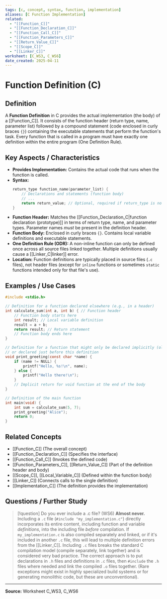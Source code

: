 ```yaml
---
tags: [c, concept, syntax, function, implementation]
aliases: [C Function Implementation]
related:
  - "[[Function_C]]"
  - "[[Function_Declaration_C]]"
  - "[[Function_Call_C]]"
  - "[[Function_Parameters_C]]"
  - "[[Return_Value_C]]"
  - "[[Scope_C]]"
  - "[[Linker_C]]"
worksheet: [C_WS3, C_WS6]
date_created: 2025-04-11
---
```

# Function Definition (C)

## Definition

A **Function Definition** in C provides the actual implementation (the body) of a [[Function_C]]. It consists of the function header (return type, name, parameter list) followed by a compound statement (code enclosed in curly braces `{}`) containing the executable statements that perform the function's task. Every function that is called in a program must have exactly one definition within the entire program (One Definition Rule).

## Key Aspects / Characteristics

- **Provides Implementation:** Contains the actual code that runs when the function is called.
- **Syntax:**
  ```c
  return_type function_name(parameter_list) {
      // Declarations and statements (function body)
      // ...
      return return_value; // Optional, required if return_type is not void
  }
  ```
- **Function Header:** Matches the [[Function_Declaration_C|function declaration (prototype)]] in terms of return type, name, and parameter types. Parameter names *must* be present in the definition header.
- **Function Body:** Enclosed in curly braces `{}`. Contains local variable definitions and executable statements.
- **One Definition Rule (ODR):** A non-inline function can only be defined once across all source files linked together. Multiple definitions usually cause a [[Linker_C|linker]] error.
- **Location:** Function definitions are typically placed in source files (`.c` files), not header files (except for `inline` functions or sometimes `static` functions intended only for that file's use).

## Examples / Use Cases

```c
#include <stdio.h>

// Definition for a function declared elsewhere (e.g., in a header)
int calculate_sum(int a, int b) { // Function header
    // Function body starts here
    int result; // Local variable definition
    result = a + b;
    return result; // Return statement
    // Function body ends here
}

// Definition for a function that might only be declared implicitly (older C style - not recommended)
// or declared just before this definition
void print_greeting(const char *name) {
    if (name != NULL) {
        printf("Hello, %s!\n", name);
    } else {
        printf("Hello there!\n");
    }
    // Implicit return for void function at the end of the body
}

// Definition of the main function
int main(void) {
    int sum = calculate_sum(5, 7);
    print_greeting("Alice");
    return 0;
}
```

## Related Concepts
- [[Function_C]] (The overall concept)
- [[Function_Declaration_C]] (Specifies the interface)
- [[Function_Call_C]] (Invokes the defined code)
- [[Function_Parameters_C]], [[Return_Value_C]] (Part of the definition header and body)
- [[Scope_C]], [[Local_Variable_C]] (Defined within the function body)
- [[Linker_C]] (Connects calls to the single definition)
- [[Implementation_C]] (The definition provides the implementation)

## Questions / Further Study
>[!question] Do you ever include a .c file? (WS6)
> **Almost never.** Including a `.c` file (`#include "my_implementation.c"`) directly incorporates its entire content, including function and variable *definitions*, into the including file *before* compilation. If `my_implementation.c` is also compiled separately and linked, or if it's included in another `.c` file, this will lead to multiple definition errors from the [[Linker_C]]. Including `.c` files breaks the standard C compilation model (compile separately, link together) and is considered very bad practice. The correct approach is to put declarations in `.h` files and definitions in `.c` files, then `#include` the `.h` files where needed and link the compiled `.o` files together. (Rare exceptions might exist in highly specialized build systems or for generating monolithic code, but these are unconventional).

---
**Source:** Worksheet C_WS3, C_WS6